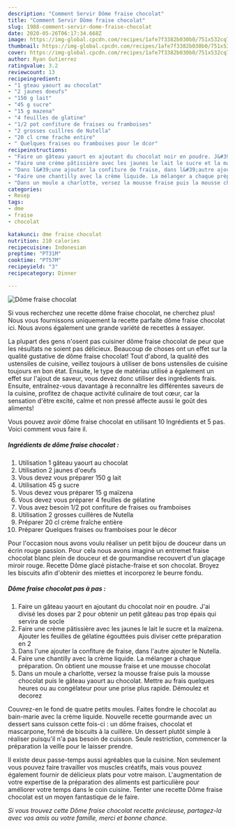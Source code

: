 ```yaml
---
description: "Comment Servir Dôme fraise chocolat"
title: "Comment Servir Dôme fraise chocolat"
slug: 1988-comment-servir-dome-fraise-chocolat
date: 2020-05-26T06:17:34.668Z
image: https://img-global.cpcdn.com/recipes/1afe7f3382b030b0/751x532cq70/dome-fraise-chocolat-photo-principale-de-la-recette.jpg
thumbnail: https://img-global.cpcdn.com/recipes/1afe7f3382b030b0/751x532cq70/dome-fraise-chocolat-photo-principale-de-la-recette.jpg
cover: https://img-global.cpcdn.com/recipes/1afe7f3382b030b0/751x532cq70/dome-fraise-chocolat-photo-principale-de-la-recette.jpg
author: Ryan Gutierrez
ratingvalue: 3.2
reviewcount: 13
recipeingredient:
- "1 gteau yaourt au chocolat"
- "2 jaunes doeufs"
- "150 g lait"
- "45 g sucre"
- "15 g mazena"
- "4 feuilles de glatine"
- "1/2 pot confiture de fraises ou framboises"
- "2 grosses cuillres de Nutella"
- "20 cl crme frache entire"
- " Quelques fraises ou framboises pour le dcor"
recipeinstructions:
- "Faire un gâteau yaourt en ajoutant du chocolat noir en poudre. J&#39;ai divisé les doses par 2 pour obtenir un petit gâteau pas trop épais qui servira de socle"
- "Faire une crème pâtissière avec les jaunes le lait le sucre et la maïzena. Ajouter les feuilles de gélatine égouttées puis diviser cette préparation en 2"
- "Dans l&#39;une ajouter la confiture de fraise, dans l&#39;autre ajouter le Nutella."
- "Faire une chantilly avec la crème liquide. La mélanger a chaque préparation. On obtient une mousse fraise et une mousse chocolat"
- "Dans un moule a charlotte, versez la mousse fraise puis la mousse chocolat puis le gâteau yaourt au chocolat. Mettre au frais quelques heures ou au congélateur pour une prise plus rapide. Démoulez et decorez"
categories:
- Resep
tags:
- dme
- fraise
- chocolat

katakunci: dme fraise chocolat 
nutrition: 210 calories
recipecuisine: Indonesian
preptime: "PT31M"
cooktime: "PT57M"
recipeyield: "3"
recipecategory: Dinner

---
```



![Dôme fraise chocolat](https://img-global.cpcdn.com/recipes/1afe7f3382b030b0/751x532cq70/dome-fraise-chocolat-photo-principale-de-la-recette.jpg)

Si vous recherchez une recette dôme fraise chocolat, ne cherchez plus! Nous vous fournissons uniquement la recette parfaite dôme fraise chocolat ici. Nous avons également une grande variété de recettes à essayer.

La plupart des gens n'osent pas cuisiner dôme fraise chocolat de peur que les résultats ne soient pas délicieux. Beaucoup de choses ont un effet sur la qualité gustative de dôme fraise chocolat! Tout d'abord, la qualité des ustensiles de cuisine, veillez toujours à utiliser de bons ustensiles de cuisine toujours en bon état. Ensuite, le type de matériau utilisé a également un effet sur l'ajout de saveur, vous devez donc utiliser des ingrédients frais. Ensuite, entraînez-vous davantage à reconnaître les différentes saveurs de la cuisine, profitez de chaque activité culinaire de tout cœur, car la sensation d'être excité, calme et non pressé affecte aussi le goût des aliments!

<!--inarticleads1-->

Vous pouvez avoir dôme fraise chocolat en utilisant 10 Ingrédients et 5 pas. Voici comment vous faire il.

##### Ingrédients de dôme fraise chocolat :

1. Utilisation 1 gâteau yaourt au chocolat
1. Utilisation 2 jaunes d&#39;oeufs
1. Vous devez vous préparer 150 g lait
1. Utilisation 45 g sucre
1. Vous devez vous préparer 15 g maïzena
1. Vous devez vous préparer 4 feuilles de gélatine
1. Vous avez besoin 1/2 pot confiture de fraises ou framboises
1. Utilisation 2 grosses cuillères de Nutella
1. Préparer 20 cl crème fraîche entière
1. Préparer  Quelques fraises ou framboises pour le décor


Pour l&#39;occasion nous avons voulu réaliser un petit bijou de douceur dans un écrin rouge passion. Pour cela nous avons imaginé un entremet fraise chocolat blanc plein de douceur et de gourmandise recouvert d&#39;un glaçage miroir rouge. Recette Dôme glacé pistache-fraise et son chocolat. Broyez les biscuits afin d&#39;obtenir des miettes et incorporez le beurre fondu. 

<!--inarticleads2-->

##### Dôme fraise chocolat pas à pas :

1. Faire un gâteau yaourt en ajoutant du chocolat noir en poudre. J&#39;ai divisé les doses par 2 pour obtenir un petit gâteau pas trop épais qui servira de socle
1. Faire une crème pâtissière avec les jaunes le lait le sucre et la maïzena. Ajouter les feuilles de gélatine égouttées puis diviser cette préparation en 2
1. Dans l&#39;une ajouter la confiture de fraise, dans l&#39;autre ajouter le Nutella.
1. Faire une chantilly avec la crème liquide. La mélanger a chaque préparation. On obtient une mousse fraise et une mousse chocolat
1. Dans un moule a charlotte, versez la mousse fraise puis la mousse chocolat puis le gâteau yaourt au chocolat. Mettre au frais quelques heures ou au congélateur pour une prise plus rapide. Démoulez et decorez


Couvrez-en le fond de quatre petits moules. Faites fondre le chocolat au bain-marie avec la crème liquide. Nouvelle recette gourmande avec un dessert sans cuisson cette fois-ci : un dôme fraises, chocolat et mascarpone, formé de biscuits à la cuillère. Un dessert plutôt simple à réaliser puisqu&#39;il n&#39;a pas besoin de cuisson. Seule restriction, commencer la préparation la veille pour le laisser prendre. 

<!--inarticleads1-->

<p>
Il existe deux passe-temps aussi agréables que la cuisine. Non seulement vous pouvez faire travailler vos muscles créatifs, mais vous pouvez également fournir de délicieux plats pour votre maison. L'augmentation de votre expertise de la préparation des aliments est particulière pour améliorer votre temps dans le coin cuisine. Tenter une recette Dôme fraise chocolat est un moyen fantastique de le faire.
</p>

<p>
<i>Si vous trouvez cette Dôme fraise chocolat recette précieuse, partagez-la avec vos amis ou votre famille, merci et bonne chance.</i>
</p>
